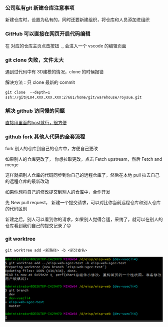 ### 公司私有git 新建仓库注意事项

新建仓库时，设置为私有的，同时还要新建组织，将仓库和人员添加进组织

### GitHub 可以直接在网页开启代码编辑

在 对应的仓库主页点击按钮 `.`, 会进入一个 vscode 的编辑页面

### git clone 失败，文件太大

遇到过代码中有 3D建模的情况，clone 的时候报错

解决方法：只 clone 最新的 commit 
```
git clone  --depth=1 ssh://git@104.XXX.XXX.XXX:27681/home/git/warehouse/roysue.git
```

### 解决 github 访问慢的问题
[直接用里面的host就行，很方便](https://github.com/521xueweihan/GitHub520)

### github fork 其他人代码的全套流程

fork 别人的仓库到自己的仓库中，方便自己更改

如果别人的仓库更改了， 你想拉取更改，点击 Fetch upstream，然后 Fetch and merge

这样就把别人仓库的代码同步到你自己的远程仓库了，然后在本地 pull 拉去自己的远程仓库的最新改动

如果你想将自己的修改提交到别人的仓库中，合作开发

先 New pull request， 新建一个提交请求，可以对比你当前远程仓库和别人仓库的代码区别

新建之后，别人可以看到你的请求，如果别人觉得合适，采纳了，就可以在别人的仓库看到我们自己的提交记录了😊

### git worktree
```
git worktree add <新路径> -b <新分支名>
```
![](../../images/worktree.png)